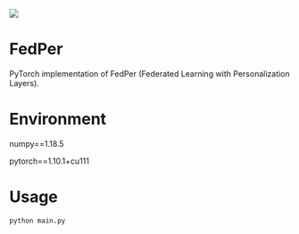![](https://img.shields.io/badge/FedPer-pytorch-brightgreen)
# FedPer
PyTorch implementation of FedPer (Federated Learning with Personalization Layers).

# Environment
numpy==1.18.5

pytorch==1.10.1+cu111

# Usage
```
python main.py
``` 
